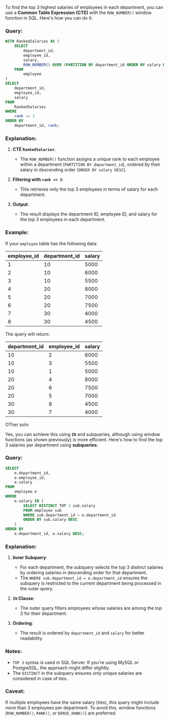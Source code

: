 


To find the top 3 highest salaries of employees in each department, you can use a **Common Table Expression (CTE)** with the `ROW_NUMBER()` window function in SQL. Here's how you can do it:

### Query:

```sql
WITH RankedSalaries AS (
    SELECT 
        department_id,
        employee_id,
        salary,
        ROW_NUMBER() OVER (PARTITION BY department_id ORDER BY salary DESC) AS rank
    FROM 
        employee
)
SELECT 
    department_id,
    employee_id,
    salary
FROM 
    RankedSalaries
WHERE 
    rank <= 3
ORDER BY 
    department_id, rank;
```

### Explanation:

1. **CTE `RankedSalaries`**:
    
    - The `ROW_NUMBER()` function assigns a unique rank to each employee within a department (`PARTITION BY department_id`), ordered by their salary in descending order (`ORDER BY salary DESC`).
2. **Filtering with `rank <= 3`**:
    
    - This retrieves only the top 3 employees in terms of salary for each department.
3. **Output**:
    
    - The result displays the department ID, employee ID, and salary for the top 3 employees in each department.

### Example:

If your `employee` table has the following data:

|employee_id|department_id|salary|
|---|---|---|
|1|10|5000|
|2|10|6000|
|3|10|5500|
|4|20|8000|
|5|20|7000|
|6|20|7500|
|7|30|4000|
|8|30|4500|

The query will return:

|department_id|employee_id|salary|
|---|---|---|
|10|2|6000|
|10|3|5500|
|10|1|5000|
|20|4|8000|
|20|6|7500|
|20|5|7000|
|30|8|4500|
|30|7|4000|

OTher soln:

Yes, you can achieve this using **`IN`** and subqueries, although using window functions (as shown previously) is more efficient. Here's how to find the top 3 salaries per department using **subqueries**:

### Query:

```sql
SELECT 
    e.department_id,
    e.employee_id,
    e.salary
FROM 
    employee e
WHERE 
    e.salary IN (
        SELECT DISTINCT TOP 3 sub.salary
        FROM employee sub
        WHERE sub.department_id = e.department_id
        ORDER BY sub.salary DESC
    )
ORDER BY 
    e.department_id, e.salary DESC;
```

### Explanation:

1. **Inner Subquery**:
    
    - For each department, the subquery selects the top 3 distinct salaries by ordering salaries in descending order for that department.
    - The `WHERE sub.department_id = e.department_id` ensures the subquery is restricted to the current department being processed in the outer query.
2. **`IN` Clause**:
    
    - The outer query filters employees whose salaries are among the top 3 for their department.
3. **Ordering**:
    
    - The result is ordered by `department_id` and `salary` for better readability.

### Notes:

- `TOP 3` syntax is used in SQL Server. If you're using MySQL or PostgreSQL, the approach might differ slightly.
- The `DISTINCT` in the subquery ensures only unique salaries are considered in case of ties.

### Caveat:

If multiple employees have the same salary (ties), this query might include more than 3 employees per department. To avoid this, window functions (`ROW_NUMBER()`, `RANK()`, or `DENSE_RANK()`) are preferred.

